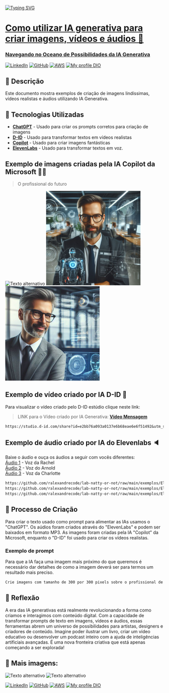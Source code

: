 <a href="https://git.io/typing-svg" target=_blank rel="nofollow noopener noreferrer"><img src="https://readme-typing-svg.demolab.com?font=Poppins&size=44&height=100&duration=1600&pause=1000&color=008000&width=750&lines=IA Generativa +🤖; Transformação Digital 👨‍💻; " alt="Typing SVG" data-canonical-src="https://readme-typing-svg.demolab.com?font=Poppins&size=44&duration=1600&pause=1000&color=008000&width=435&lines=Fala+Devs!+Sejam+bem-vindos!;Web+Developers...;Mobile+Developers...;FullStack..https://emresitesweb.com.br/wp-content/uploads/2023/11/gitironman01.png.;Systems+Analysts...;...and students!" style="max-width: 100%;">
# Como utilizar IA generativa para criar imagens, vídeos e áudios 🚀
### Navegando no Oceano de Possibilidades da IA Generativa 
[![LinkedIn](https://img.shields.io/badge/LinkedIn-0077B5?style=for-the-badge&logo=linkedin&logoColor=white)](https://www.linkedin.com/in/ricardoalexandreprofissional/)
[![GitHub](https://img.shields.io/badge/GitHub-100000?style=for-the-badge&logo=github&logoColor=white)](https://github.com/ralexandrecode)
[![AWS](https://img.shields.io/badge/AWS-000.svg?style=for-the-badge&logo=amazon-aws&logoColor=white)](https://www.credly.com/users/ricardoalexandre.profissional/badges)
[![My profile DIO](https://img.shields.io/badge/-Meu%20Perfil%20na%20DIO-30A3DER?style=for-the-badge)](https://www.dio.me/users/ricardoalexandre_profissional)

## 📒 Descrição
Este documento mostra exemplos de criação de imagens lindíssimas, vídeos realistas e áudios utilizando IA Generativa.

## 🤖 Tecnologias Utilizadas
- **[ChatGPT](https://chat.openai.com)** - Usado para criar os prompts corretos para criação de imagens<br>
- **[D-ID](https://www.d-id.com/)** - Usado para transformar textos em vídeos realistas<br>
- **[Copilot](https://copilot.microsoft.com/)** - Usado para criar imagens fantásticas<br>
- **[ElevenLabs](https://elevenlabs.io)** - Usado para transformar textos em voz.

## Exemplo de imagens criadas pela IA Copilot da Microsoft 👨‍💻
> O profissional do futuro 

![Texto alternativo](https://th.bing.com/th/id/OIG4.lc6OoAkfkuTLOy1hsiTd?w=270&h=270&c=6&r=0&o=5&dpr=1.1&pid=ImgGn)
![Texto alternativo](https://github.com/ralexandrecode/lab-natty-or-not/blob/main/exemplos/Design%20sem%20nome%20(3).png)
![Texto alternativo](https://github.com/ralexandrecode/lab-natty-or-not/blob/main/exemplos/Design%20sem%20nome%20(4).png)

## Exemplo de vídeo criado por IA D-ID 🔴
Para visualizar o vídeo criado pelo D-ID estúdio clique neste link:
> LINK para o Vídeo criado por IA Generativa: **[Vídeo Mensagem](https://studio.d-id.com/share?id=e2bb76a093a0137e6b68eae6e6f51492&utm_source=copy)**
```markdown
https://studio.d-id.com/share?id=e2bb76a093a0137e6b68eae6e6f51492&utm_source=copy
```
## Exemplo de áudio criado por IA do Elevenlabs 🔈
Baixe o áudio e ouça os áudios a seguir com vocês diferentes:<br>
[Áudio 1](https://github.com/ralexandrecode/lab-natty-or-not/raw/main/exemplos/ElevenLabs_2024-05-01T03_20_55_Rachel_pre_s50_sb75_se0_b_m2.mp3
) - Voz da Rachel<br>
[Áudio 2](https://github.com/ralexandrecode/lab-natty-or-not/raw/main/exemplos/ElevenLabs_2024-05-01T03_50_46_Arnold_pre_s50_sb75_se0_b_m2.mp3
) - Voz do Arnold<br>
[Áudio 3](https://github.com/ralexandrecode/lab-natty-or-not/raw/main/exemplos/ElevenLabs_2024-05-01T03_45_25_Charlotte_pre_s50_sb75_m1.mp3
) - Voz da Charlotte

```markdown
https://github.com/ralexandrecode/lab-natty-or-not/raw/main/exemplos/ElevenLabs_2024-05-01T03_20_55_Rachel_pre_s50_sb75_se0_b_m2.mp3
https://github.com/ralexandrecode/lab-natty-or-not/raw/main/exemplos/ElevenLabs_2024-05-01T03_50_46_Arnold_pre_s50_sb75_se0_b_m2.mp3
https://github.com/ralexandrecode/lab-natty-or-not/raw/main/exemplos/ElevenLabs_2024-05-01T03_45_25_Charlotte_pre_s50_sb75_m1.mp3
```

## 🧐 Processo de Criação

Para criar o texto usado como prompt para alimentar as IAs usamos o "ChatGPT". Os aúdios foram criados através do "ElevenLabs" e podem ser baixados em formato MP3. As imagens foram criadas pela IA "Copilot" da Microsoft, enquanto o "D-ID" foi usado para criar os vídeos realistas.

### Exemplo de prompt
Para que a IA faça uma imagem mais próximo do que queremos é necessário dar detalhes de como a imagem deverá ser para termos um resultado mais preciso. 
```markdown
Crie imagens com tamanho de 300 por 300 pixels sobre o profissional de TI do futuro, o Ricardo Alexandre, qualificado em tecnologia da informação, com idade entre 40 e 60 Anos, do sexo masculino. Ele pode ser um Arquiteto de soluções, Cientista de Dados, Engenheiro de Software, Analista de Sistemas, Desenvolvedor Web, etc. Ele está em um escritório moderno com tecnologia de ponta, incluindo telas de alta resolução, realidade virtual e assistentes virtuais. Ele é confiante, focado, inovador e criativo. Há robôs ou assistentes virtuais trabalhando ao lado dele. Dados e gráficos estão sendo exibidos em telas de alta resolução. Ele está usando ferramentas de desenvolvimento de software de última geração. O ambiente de trabalho é limpo e organizado. O estilo da imagem é fotorrealista, com iluminação suave e natural, e cores vibrantes e contrastantes.

```
## 💭 Reflexão

A era das IA generativas está realmente revolucionando a forma como criamos e interagimos com conteúdo digital. Com a capacidade de transformar prompts de texto em imagens, vídeos e áudios, essas ferramentas abrem um universo de possibilidades para artistas, designers e criadores de conteúdo. Imagine poder ilustrar um livro, criar um vídeo educativo ou desenvolver um podcast inteiro com a ajuda de inteligências artificiais avançadas. É uma nova fronteira criativa que está apenas começando a ser explorada!

## 📸 Mais imagens:
![Texto alternativo](https://th.bing.com/th/id/OIG4.lLBrj0dA0odi89dQHngV?pid=ImgGn)
![Texto alternativo](https://th.bing.com/th/id/OIG4.vAijc65dU3jvDxhzO75s?w=1024&h=1024&rs=1&pid=ImgDetMain)

[![LinkedIn](https://img.shields.io/badge/LinkedIn-0077B5?style=for-the-badge&logo=linkedin&logoColor=white)](https://www.linkedin.com/in/ricardoalexandreprofissional/)
[![GitHub](https://img.shields.io/badge/GitHub-100000?style=for-the-badge&logo=github&logoColor=white)](https://github.com/ralexandrecode)
[![AWS](https://img.shields.io/badge/AWS-000.svg?style=for-the-badge&logo=amazon-aws&logoColor=white)](https://www.credly.com/users/ricardoalexandre.profissional/badges)
[![My profile DIO](https://img.shields.io/badge/-Meu%20Perfil%20na%20DIO-30A3DER?style=for-the-badge)](https://www.dio.me/users/ricardoalexandre_profissional)
